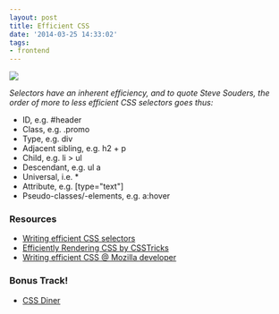 ```yaml
---
layout: post
title: Efficient CSS
date: '2014-03-25 14:33:02'
tags:
- frontend
---
```


![](http://i.imgur.com/0b58qqE.jpg)

*Selectors have an inherent efficiency, and to quote Steve Souders, the order of more to less efficient CSS selectors goes thus:*

* ID, e.g. #header
* Class, e.g. .promo
* Type, e.g. div
* Adjacent sibling, e.g. h2 + p
* Child, e.g. li > ul
* Descendant, e.g. ul a
* Universal, i.e. *
* Attribute, e.g. [type="text"]
* Pseudo-classes/-elements, e.g. a:hover


### Resources
* [Writing efficient CSS selectors
](http://csswizardry.com/2011/09/writing-efficient-css-selectors/)
* [Efficiently Rendering CSS by CSSTricks](http://css-tricks.com/efficiently-rendering-css/)
* [Writing efficient CSS @ Mozilla developer](https://developer.mozilla.org/en-US/docs/Web/Guide/CSS/Writing_efficient_CSS)

### Bonus Track!
* [CSS Diner](http://flukeout.github.io/#)